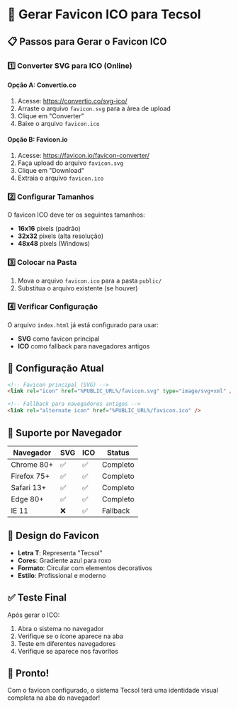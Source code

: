 # 🎯 Gerar Favicon ICO para Tecsol

## 📋 Passos para Gerar o Favicon ICO

### 1️⃣ **Converter SVG para ICO (Online)**

#### Opção A: Convertio.co
1. Acesse: https://convertio.co/svg-ico/
2. Arraste o arquivo `favicon.svg` para a área de upload
3. Clique em "Converter"
4. Baixe o arquivo `favicon.ico`

#### Opção B: Favicon.io
1. Acesse: https://favicon.io/favicon-converter/
2. Faça upload do arquivo `favicon.svg`
3. Clique em "Download"
4. Extraia o arquivo `favicon.ico`

### 2️⃣ **Configurar Tamanhos**

O favicon ICO deve ter os seguintes tamanhos:
- **16x16** pixels (padrão)
- **32x32** pixels (alta resolução)
- **48x48** pixels (Windows)

### 3️⃣ **Colocar na Pasta**

1. Mova o arquivo `favicon.ico` para a pasta `public/`
2. Substitua o arquivo existente (se houver)

### 4️⃣ **Verificar Configuração**

O arquivo `index.html` já está configurado para usar:
- **SVG** como favicon principal
- **ICO** como fallback para navegadores antigos

## 🔧 **Configuração Atual**

```html
<!-- Favicon principal (SVG) -->
<link rel="icon" href="%PUBLIC_URL%/favicon.svg" type="image/svg+xml" />

<!-- Fallback para navegadores antigos -->
<link rel="alternate icon" href="%PUBLIC_URL%/favicon.ico" />
```

## 📱 **Suporte por Navegador**

| Navegador | SVG | ICO | Status |
|-----------|-----|-----|--------|
| Chrome 80+ | ✅ | ✅ | Completo |
| Firefox 75+ | ✅ | ✅ | Completo |
| Safari 13+ | ✅ | ✅ | Completo |
| Edge 80+ | ✅ | ✅ | Completo |
| IE 11 | ❌ | ✅ | Fallback |

## 🎨 **Design do Favicon**

- **Letra T**: Representa "Tecsol"
- **Cores**: Gradiente azul para roxo
- **Formato**: Circular com elementos decorativos
- **Estilo**: Profissional e moderno

## ✅ **Teste Final**

Após gerar o ICO:
1. Abra o sistema no navegador
2. Verifique se o ícone aparece na aba
3. Teste em diferentes navegadores
4. Verifique se aparece nos favoritos

## 🚀 **Pronto!**

Com o favicon configurado, o sistema Tecsol terá uma identidade visual completa na aba do navegador!
